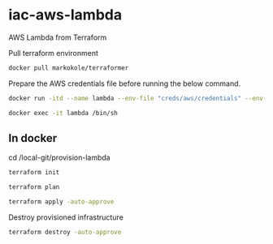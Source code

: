 # iac-aws-lambda
 AWS Lambda from Terraform

Pull terraform environment

```bash
docker pull markokole/terraformer
```

Prepare the AWS credentials file before running the below command.

```bash
docker run -itd --name lambda --env-file "creds/aws/credentials" --env-file "creds/kaggle/credentials" --volume C:\marko\GitHub\iac-aws-lambda\terraform:/local-git markokole/terraformer
```

```bash
docker exec -it lambda /bin/sh
```

## In docker

cd /local-git/provision-lambda

```bash
terraform init
```

```bash
terraform plan
```

```bash
terraform apply -auto-approve
```

Destroy provisioned infrastructure

```bash
terraform destroy -auto-approve
```


```bash

```

```bash

```
